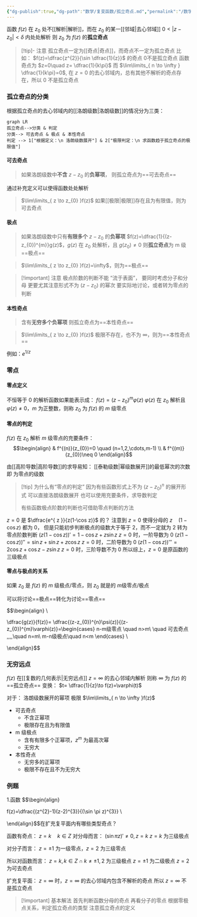 ```yaml
---
{"dg-publish":true,"dg-path":"数学/复变函数/孤立奇点.md","permalink":"/数学/复变函数/孤立奇点/","dgPassFrontmatter":true,"noteIcon":"","created":"2024-05-06T22:14:11.407+08:00","updated":"2024-05-20T13:28:31.678+08:00"}
---
```


函数 $f(z)$ 在 $z_{0}$ 处不[[解析\|解析]]，而在 $z_{0}$ 的某一[[邻域\|去心邻域]]  $0<|z-z_{0}|< \delta$ 内处处解析
则 $z_{0}$ 为 $f(z)$ 的**孤立奇点**

>[!tip]- 注意
>孤立奇点一定为[[奇点\|奇点]]，而奇点不一定为孤立奇点
> 比如：
>  $f(z)=\dfrac{z^{2}}{\sin \dfrac{1}{z}}$  的奇点 0不是孤立奇点
>  函数奇点为 $z=0\quad z= \dfrac{1}{k\pi}$
>而 $\lim\limits_{ n \to \infty } \dfrac{1}{k\pi}=0$, 在 $z=0$ 的去心邻域内，总有其他不解析的奇点存在，所以 0 不是孤立奇点

### 孤立奇点的分类
根据孤立奇点的去心邻域内的[[洛朗级数\|洛朗级数]]的情况分为三类：
```mermaid
graph LR
孤立奇点-->分类 & 判定
分类--> 可去奇点 & 极点 & 本性奇点
判定 --> 1["根据定义：\n 洛朗级数展开"] & 2["极限判定：\n 求函数趋于孤立奇点的极限值"]
```
#### 可去奇点
>如果洛朗级数中**不含** $z-z_{0}$ 的**负幂项**，
>则孤立奇点为==可去奇点==

通过补充定义可以使得函数处处解析

>$\lim\limits_{ z \to z_{0} }f(z)$ 如果[[极限\|极限]]存在且为有限值，则为可去奇点
#### 极点
>如果洛朗级数中只有**有限多个** $z-z_{0}$ 的**负幂项**
$f(z)=\dfrac{1}{(z-z_{0})^{m}}g(z)$，$g(z)$ 在 $z_{0}$ 处解析，且 $g(z_{0})\neq 0$
则**孤立奇点**为 m 级==极点==

>$\lim\limits_{ z \to z_{0} }f(z)=\infty$，则为==极点==

>[!important] 注意
>极点阶数的判断不能 “流于表面”，
>要同时考虑分子和分母
>更要尤其注意形式不为 $(z-z_{0})$ 的幂次
>要实际地讨论，或者转为零点的判断


#### 本性奇点
>含有**无穷多个负幂项**
>则孤立奇点为==本性奇点==

>$\lim\limits_{ z \to z_{0} }f(z)$ 极限不存在，也不为 $\infty$，则为==本性奇点==

例如：$e^{ 1/z }$

### 零点
#### 零点定义
不恒等于 0 的解析函数如果能表示成： $f(z)=(z-z_{0})^{m}\varphi(z)$
$\varphi(z)$ 在 $z_{0}$ 解析且 $\varphi(z)\neq 0$，$m$ 为正整数，则称 $z_{0}$ 为 $f(z)$ 的 $m$ 级零点
#### 零点的判定
$f(z)$ 在 $z_{0}$ 解析
$m$ 级零点的充要条件：
$$\begin{align}
 & f^{(n)}(z_{0})=0 \quad (n=1,2,\cdots,m-1) \\
 & f^{(m)}(z_{0})\neq 0
\end{align}$$

由[[高阶导数\|高阶导数]]的求导易知：
[[泰勒级数\|幂级数展开]]的最低幂次的次数即 为零点的级数

>[!tip] 为什么有“零点的判定”
>因为有些函数形式上不为 $(z-z_{0})^{n}$ 的展开形式
>可以直接洛朗级数展开
>也可以使用充要条件，求导数判定
>
>有些函数极点阶数的判断也可借助零点判断的方法


$z=0$ 是 $\dfrac{e^{ z }}{z(1-\cos z)}$ 的？
注意到 $z=0$ 使得分母的 $z\quad(1-\cos z)$ 都为 0，
但是只能初步判断极点的级数大于等于 2，而不一定就为 2
转为零点阶数判断
$(z(1-\cos z))'=1-\cos z+z\sin z$      $z=0$ 时，一阶导数为 0
$(z(1-\cos z))''=\sin z+\sin z+z\cos z$   $z=0$ 时，二阶导数为 0
$(z(1-\cos z))'''=2\cos z+\cos z-z\sin z$   $z=0$ 时，三阶导数不为 0
所以综上，$z=0$ 是原函数的三级极点

#### 零点与极点的关系
如果 $z_0$ 是 $f(z)$ 的 $m$ 级极点/零点，则 $z_0$ 就是的 $m$级零点/极点

可以将讨论==极点==转化为讨论==零点==

$$\begin{align} \\

\dfrac{g(z)}{f(z)}= \dfrac{(z-z_{0})^{n}\psi(z)}{(z-z_{0})^{m}\varphi(z)}=\begin{cases}
n-m级零点 \quad n>m\\
\quad 可去奇点 \,\,\,\,\quad n=m\\
m-n级极点\quad n<m
\end{cases} \\

\end{align}$$


### 无穷远点
$f(z)$ 在[[复数的几何表示\|无穷远点]] $z=\infty$ 的去心邻域内解析
则称 $\infty$ 为 $f(z)$ 的==孤立奇点==
变换： $t= \dfrac{1}{z}\to f(z)=\varphi(t)$

对于：
洛朗级数展开的幂项
极限 $\lim\limits_{ n \to \infty }f(z)$
- 可去奇点
	- 不含正幂项
	- 极限存在且为有限值
- m 级极点
	- 含有有限多个正幂项，$z^{m}$ 为最高次幂
	- 无穷大
- 本性奇点
	- 无穷多的正幂项
	- 极限不存在且不为无穷大


### 例题
1.函数 
$$\begin{align}  

f(z)=\dfrac{(z^{2}-1)(z-2)^{3}}{(\sin \pi z)^{3}} \\

\end{align}$$在扩充复平面内有哪些类型奇点？

函数有奇点： $z=k\quad k\in Z$
对分母而言：
$(\sin \pi z)'\neq 0,z=k$    $z=k$ 为三级极点

对分子而言：
$z=\pm{1}$ 为一级零点，$z=2$ 为三级零点
 
所以对函数而言：
$z=k,k \in Z \cap k\neq\pm 1,2$ 为三级极点
$z=\pm{1}$ 为二级极点
$z=2$ 为可去奇点

扩充复平面：
$z=\infty$ 时，$z=\infty$ 的去心邻域内包含不解析的奇点
所以 $z=\infty$ 不是孤立奇点


>[!important] 基本解法
首先判断函数分母的奇点
再看分子的零点
根据零极点关系，判定孤立奇点的类型
注意孤立奇点的定义
